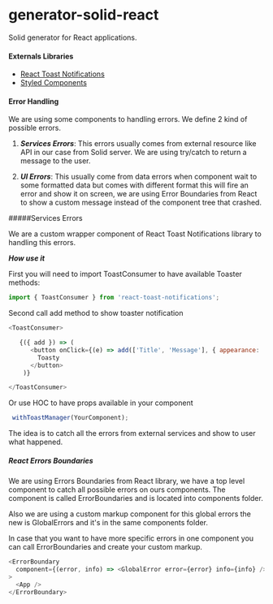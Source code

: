 # generator-solid-react
Solid generator for React applications.

#### Externals Libraries

* [React Toast Notifications](https://jossmac.github.io/react-toast-notifications/)
* [Styled Components](https://www.styled-components.com)

#### Error Handling

We are using some components to handling errors. We define 2 kind of possible errors.

1. ***Services Errors***: This errors usually comes from external resource like API in our case from Solid server. We are using try/catch to return a message to the user.

2. ***UI Errors***: This usually come from data errors when component wait to some formatted data but comes with different format this will fire an error and show it on screen, we are using Error Boundaries from React to show a custom message instead of the component tree that crashed.


 #####Services Errors

 We are a custom wrapper component of React Toast Notifications library to handling this errors.

***How use it***

First you will need to import ToastConsumer to have available Toaster methods:

```javascript
import { ToastConsumer } from 'react-toast-notifications';
```
Second call add method to show toaster notification

```javascript
<ToastConsumer>

   {({ add }) => (
      <button onClick={(e) => add(['Title', 'Message'], { appearance: 'error | success | warning' })}>
        Toasty
      </button>
    )}

</ToastConsumer>
 ```

 Or use HOC to have props available in your component

 ```javascript
  withToastManager(YourComponent);
 ```

 The idea is to catch all the errors from external services and show to user what happened.

  ##### React Errors Boundaries

  We are using Errors Boundaries from React library, we have a top level component to catch all possible errors on ours components. The component is called ErrorBoundaries and is located into components folder.

  Also we are using a custom markup component for this global errors the new is GlobalErrors and it's in the same components folder.

  In case that you want to have more specific errors in one component you can call ErrorBoundaries and create your custom markup.

  ```javascript
  <ErrorBoundary
    component={(error, info) => <GlobalError error={error} info={info} />}
  >
    <App />
  </ErrorBoundary>
  ```
